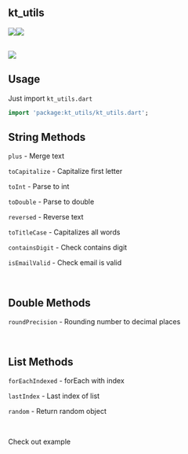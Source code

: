 ## kt_utils

<a href="https://opensource.org/licenses/Apache-2.0"><img src="https://img.shields.io/github/license/NijatTagizada/yandex-image-scraper?style=for-the-badge"/></a><a href="https://pub.dev/packages/kt_utils"><img src="https://img.shields.io/pub/v/kt_utils?style=for-the-badge" /></a>

<br />

<img src="https://img.shields.io/github/workflow/status/NijatTagizada/kt_utils/Test?label=test&style=for-the-badge" />

<br />

## Usage

Just import `kt_utils.dart`
```dart
import 'package:kt_utils/kt_utils.dart';
```

## String Methods

`plus` - Merge text

`toCapitalize` - Capitalize first letter

`toInt` - Parse to int

`toDouble` - Parse to double

`reversed` - Reverse text

`toTitleCase` - Capitalizes all words

`containsDigit` - Check contains digit

`isEmailValid` - Check email is valid

<br />

## Double Methods
`roundPrecision` - Rounding number to decimal places


<br />

## List Methods
`forEachIndexed` - forEach with index

`lastIndex` - Last index of list

`random` - Return random object

<br />

Check out example